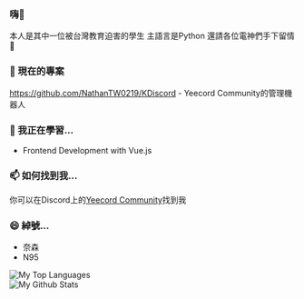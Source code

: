 ### 嗨👋
本人是其中一位被台灣教育迫害的學生
主語言是Python
還請各位電神們手下留情🛐

### 🔭 現在的專案
<https://github.com/NathanTW0219/KDiscord> - Yeecord Community的管理機器人

### 🌱 我正在學習...
* Frontend Development with Vue.js

### 📫 如何找到我...
你可以在Discord上的[Yeecord Community](https://discord.gg/Ag69rzeR)找到我

### 😄 綽號...
* 奈森
* N95

![My Top Languages](https://github-readme-stats.vercel.app/api/top-langs/?username=NathanTW0219&theme=discord_old_blurple&count_private=true&layout=compact)<br>
![My Github Stats](https://github-readme-stats.vercel.app/api?username=NathanTW0219&theme=discord_old_blurple&show_icons=true&count_private=true)<br>
